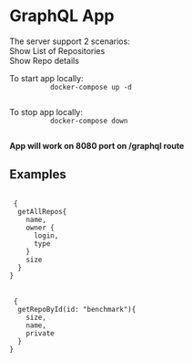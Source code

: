 <h1>GraphQL App</h1>
<p>
     The server support 2 scenarios:
     <br/>Show List of Repositories 
     <br/>Show Repo details
</p>
     
<p>
     To start app locally:
     <code>
          docker-compose up -d
     </code>
</p>

<p>
     To stop app locally:
     <code>
          docker-compose down
     </code>
</p>
<p><strong>App will work on 8080 port on /graphql route</strong></p>
<h2>Examples</h2>
<code>
 {
  getAllRepos{
    name,
    owner {
      login,
      type
    }
    size
  }
}
</code>
</br>
<code>
 {
  getRepoById(id: "benchmark"){
    size,
    name,
    private
  }
}
</code>


